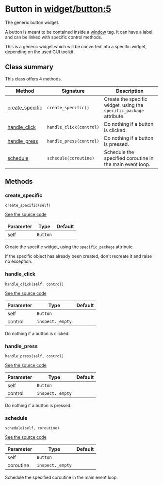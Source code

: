 # Button in [widget/button:5](../raw/widget/button.html#L5)

The generic button widget.

A button is meant to be contained inside a
[window](../layout/tag/window.md) tag.  It can have a label and can
be linked with specific control methods.

This is a generic widget which will be converted into a specific widget,
depending on the used GUI toolkit.

## Class summary

This class offers 4 methods.

| Method | Signature | Description |
| ------ | --------- | ----------- |
| [create_specific](#create_specific) | `create_specific()` | Create the specific widget, using the `specific_package` attribute. |
| [handle_click](#handle_click) | `handle_click(control)` | Do nothing if a button is clicked. |
| [handle_press](#handle_press) | `handle_press(control)` | Do nothing if a button is pressed. |
| [schedule](#schedule) | `schedule(coroutine)` | Schedule the specified coroutine in the main event loop. |

## Methods

### create_specific

`create_specific(self)`

[See the source code](../raw/widget/button.html#L30)

| Parameter | Type | Default |
| --------- | ---- | ------- |
| self | `Button` |  |

Create the specific widget, using the `specific_package` attribute.

If the specific object has already been created, don't recreate it and
raise no exception.

### handle_click

`handle_click(self, control)`

[See the source code](../raw/widget/button.html#L53)

| Parameter | Type | Default |
| --------- | ---- | ------- |
| self | `Button` |  |
| control | `inspect._empty` |  |

Do nothing if a button is clicked.

### handle_press

`handle_press(self, control)`

[See the source code](../raw/widget/button.html#L65)

| Parameter | Type | Default |
| --------- | ---- | ------- |
| self | `Button` |  |
| control | `inspect._empty` |  |

Do nothing if a button is pressed.

### schedule

`schedule(self, coroutine)`

[See the source code](../raw/widget/button.html#L75)

| Parameter | Type | Default |
| --------- | ---- | ------- |
| self | `Button` |  |
| coroutine | `inspect._empty` |  |

Schedule the specified coroutine in the main event loop.